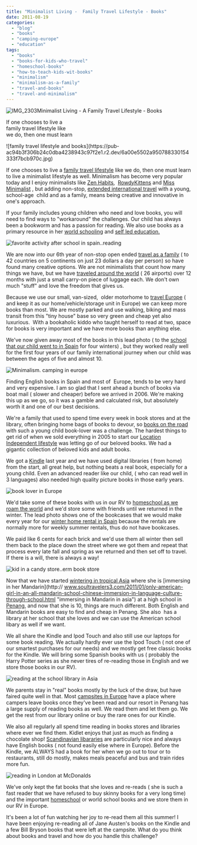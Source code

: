 ```yaml
---
title: "Minimalist Living -  Family Travel Lifestyle - Books"
date: 2011-08-19
categories: 
  - "blog"
  - "books"
  - "camping-europe"
  - "education"
tags: 
  - "books"
  - "books-for-kids-who-travel"
  - "homeschool-books"
  - "how-to-teach-kids-wit-books"
  - "minimalism"
  - "minimalism-as-a-family"
  - "travel-and-books"
  - "travel-and-minimalism"
---
```


![IMG_2303](https://pub-ac94b3f306b24c0dba4238943c97f2e1.r2.dev/6a00e5502a950788330154333f7b60970c.jpg)Minimalist Living - A Family Travel Lifestyle - Books  

If one chooses to live a  
family travel lifestyle like  
we do, then one must learn

<!--more--> ![family travel lifestyle and books](https://pub-ac94b3f306b24c0dba4238943c97f2e1.r2.dev/6a00e5502a950788330154333f7bcb970c.jpg)  
  
  
If one chooses to live a [family travel lifestyle](http://soultravelers3new.local/2011/07/what-our-nomadic-travel-lifestyle-looks-like-family-fun.html "family travel lifestyle") like we do, then one must learn to live a minimalist lifestyle as well. Minimalism has become very popular today and I enjoy minimalists like [Zen Habits](http://zenhabits.net/ "Zen Habits"),  [RowdyKittens](http://rowdykittens.com/ "rowdy kitten") and [Miss Minimalist](http://www.missminimalist.com/ "miss minimalist") , but adding non-stop, [extended international travel](http://soultravelers3new.local/2008/06/how-to-do-exten.html "extended international travel") with a young, school-age  child and as a family, means being creative and innovative in one's approach.  
  
If your family includes young children who need and love books, you will need to find ways to "workaround" the challenges. Our child has always been a bookworm and has a passion for reading. We also use books as a primary resource in her [world schooling](http://soultravelers3new.local/2010/03/long-term-family-travel-homeschool-roadschool-world-school-digitalnomad-lifestyle-design-virtual-.html "world schooling") and [self led education.](http://soultravelers3new.local/2010/04/family-travel-homeschool-education-global-students-lifestyle-design-location-independent-4hww-around.html "self led education unschool")  
  
![favorite activity after school in spain..reading](https://pub-ac94b3f306b24c0dba4238943c97f2e1.r2.dev/6a00e5502a95078833015390c375be970b-scaled-1.jpg)  
  
We are now into our 6th year of non-stop open ended [travel as a family](ttp://www.soultravelers3.com/2009/04/how-to-travel-the-world-as-a-digital-nomad-family.html "travel as a family") ( to 42 countries on 5 continents on just 23 dollars a day per person) so have found many creative options. We are not minimalists that count how many things we have, but we have [traveled around the world](http://soultravelers3new.local/2010/09/8-reasons-for-a-family-world-trip-international-vacations-holidays-abroad-longterm-travel-rtw.html "family travel around the world") ( 26 airports) over 12 months with just a small carry-on piece of luggage each. We don't own much "stuff" and love the freedom that gives us.  
  
Because we use our small, van-sized,  older motorhome to [travel Europe](http://soultravelers3new.local/2009/06/-6-month-european-family-road-trip-09.html "travel europe") ( and keep it as our home/vehicle/storage unit in Europe) we can keep more books than most. We are mostly parked and use walking, biking and mass transit from this "tiny house" base so very green and cheap yet also luxurious.  With a bookaholic kiddo who taught herself to read at two, space for books is very important and we have more books than anything else.  
  
We've now given away most of the books in this lead photo ( to the [school that our child went to in Spain](http://soultravelers3new.local/2010/07/schools-out-forever-expat-immersion-spanish-in-spain-digital-nomad-education-for-kids-who-travel.html "school in spain american child") for four winters) , but they worked really well for the first four years of our family international journey when our child was between the ages of five and almost 10. 
  
![Minimalism. camping in europe](https://pub-ac94b3f306b24c0dba4238943c97f2e1.r2.dev/6a00e5502a95078833014e8ab6d2ea970d.jpg)  
  
Finding English books in Spain and most of  Europe, tends to be very hard and very expensive. I am so glad that I sent ahead a bunch of books via boat mail ( slower and cheaper) before we arrived in 2006. We're making this up as we go, so it was a gamble and calculated risk, but absolutely worth it and one of our best decisions.  
  
We're a family that used to spend time every week in book stores and at the library, often bringing home bags of books to devour, so [books on the road](http://soultravelers3new.local/2007/02/book-bonanza.html "books on the road") with such a young child book-lover was a challenge. The hardest things to get rid of when we sold everything in 2005 to start our [Location Independent lifestyle](http://soultravelers3new.local/2010/05/globe-trotting-location-independent-kids-friends-perpetual-travelers-tck-long-term-family-travel-.html "location independent lifestyle") was letting go of our beloved books. We had a gigantic collection of beloved kids and adult books.  
  
We got a [Kindle](http://soultravelers3new.local/2010/04/aroundtheworld-family-travel-digital-nomads-lifestyle-design-4-hour-workweek-international-vacations.html "kindle") last year and we have used digital libraries ( from home)  from the start, all great help, but nothing beats a real book, especially for a young child. Even an advanced reader like our child, ( who can read well in 3 languages) also needed high quality picture books in those early years.  
  
![book lover in Europe](https://pub-ac94b3f306b24c0dba4238943c97f2e1.r2.dev/6a00e5502a95078833014e8ab6d9f1970d-scaled.jpg)  
  
  
We'd take some of these books with us in our RV to [homeschool as we roam the world](http://soultravelers3new.local/2006/09/home-school-and.html "homeschool as we travel the world") and we'd store some with friends until we returned in the winter. The lead photo shows one of the bookcases that we would make every year for our [winter home rental in Spain](http://soultravelers3new.local/2009/11/whats-a-spain-winter-rental-like-extended-travel-digital-nomad-4hww-vacation-.html "winter home rental spain") because the rentals are normally more for weekly summer rentals, thus do not have bookcases.  
  
We paid like 6 cents for each brick and we'd use them all winter then sell them back to the place down the street where we got them and repeat that process every late fall and spring as we returned and then set off to travel. If there is a will, there is always a way!  
  
![kid in a candy store..erm book store](https://pub-ac94b3f306b24c0dba4238943c97f2e1.r2.dev/6a00e5502a9507883301543498f198970c.jpg)  
  
Now that we have started [wintering in tropical Asia](http://soultravelers3new.local/2011/04/saying-goodbye-to-tropical-asia-penang.html "wintering in tropical asia") where she is [immersing in her Mandarin](http://
www.soultravelers3.com/2011/01/only-american-girl-in-an-all-mandarin-school-chinese-immersion-in-language-culture-through-school.html "immersing in Mandarin in asia") at a high school in [Penang](http://soultravelers3new.local/2011/01/tropical-winter-home-in-penang-malaysia-location-indenpendent-digital-nomad-long-term-travel-tips-.html "Penang"), and now that she is 10, things are much different. Both English and Mandarin books are easy to find and cheap in Penang. She also  has a library at her school that she loves and we can use the American school libary as well if we want.  
  
We all share the Kindle and Ipod Touch and also still use our laptops for some book reading. We actually hardly ever use the Ipod Touch ( not one of our smartest purchases for our needs) and we mostly get free classic books for the Kindle. We will bring some Spanish books with us ( probably the Harry Potter series as she never tires of re-reading those in English and we store those books in our RV).  
  
![reading at the school library in Asia](https://pub-ac94b3f306b24c0dba4238943c97f2e1.r2.dev/6a00e5502a95078833014e8ab8c1b4970d.jpg)  
  
  
We parents stay in "real" books mostly by the luck of the draw, but have faired quite well in that. Most [campsites in Europe](http://soultravelers3new.local/2010/05/camping-europe-in-a-motorhome-rv-5-best-sites-roadtrip-europe-family-travel-budget-best-price.html "campsites in europe") have a place where campers leave books once they've been read and our resort in Penang has a large supply of reading books as well. We read them and let them go. We get the rest from our library online or buy the rare ones for our Kindle.  
  
We also all regularly all spend time reading in books stores and libraries where ever we find them. Kidlet enjoys that just as much as finding a chocolate shop! [Scandinavian libararies](http://soultravelers3new.local/2009/10/family-travel-photo-finland-books-library-travel-with-kids-homeschool.html "Scandinavian libraries ") are particularly nice and always have English books ( not found easily else where in Europe). Before the Kindle, we ALWAYS had a book for her when we go out to tour or to restaurants, still do mostly, makes meals peaceful and bus and train rides more fun.  
  
![reading in London at McDonalds](https://pub-ac94b3f306b24c0dba4238943c97f2e1.r2.dev/6a00e5502a9507883301543498f7c8970c.jpg)  
  
  
We've only kept the fat books that she loves and re-reads ( she is such a fast reader that we have refused to buy skinny books for a very long time) and the important [homeschool](http://soultravelers3new.local/2007/02/spanish-crayons.html "homeschool in spain") or world school books and we store them in our RV in Europe.  
  
It's been a lot of fun watching her joy to re-read them all this summer! I have been enjoying re-reading all of Jane Austen's books on the Kindle and a few Bill Bryson books that were left at the campsite. What do you think about books and travel and how do you handle this challenge?
